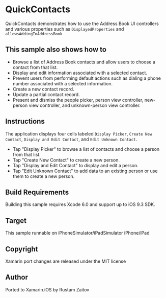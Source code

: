 QuickContacts
==============

QuickContacts demonstrates how to use the Address Book UI controllers and various properties such as `DisplayedProperties` and `allowsAddingToAddressBook`

This sample also shows how to
-----------------------------
* Browse a list of Address Book contacts and allow users to choose a contact from that list.
* Display and edit information associated with a selected contact. 
* Prevent users from performing default actions such as dialing a phone number associated with a selected information.
* Create a new contact record.
* Update a partial contact record.
* Present and dismiss the people picker, person view controller, new-person view controller, and unknown-person view controller.

Instructions
------------
The application displays four cells labeled `Display Picker`, `Create New Contact`, `Display and Edit Contact`, and `Edit Unknown Contact`.

* Tap "Display Picker" to browse a list of contacts and choose a person from that list.
* Tap "Create New Contact" to create a new person.
* Tap "Display and Edit Contact" to display and edit a person.
* Tap "Edit Unknown Contact" to add data to an existing person or use them to create a new person.

Build Requirements
------------------

Building this sample requires Xcode 6.0 and support up to iOS 9.3 SDK.

Target
------
This sample runnable on iPhoneSimulator/iPadSimulator iPhone/iPad

Copyright
---------

Xamarin port changes are released under the MIT license

Author
------ 

Ported to Xamarin.iOS by Rustam Zaitov
